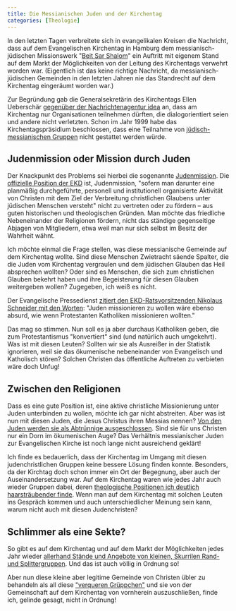 ```yaml
---
title: Die Messianischen Juden und der Kirchentag
categories: [Theologie]
---
```


In den letzten Tagen verbreitete sich in evangelikalen Kreisen die Nachricht, dass auf dem Evangelischen Kirchentag in Hamburg dem messianisch-jüdischen Missionswerk "[Beit Sar Shalom](http://www.beitsarshalom.org)" ein Auftritt mit eigenem Stand auf dem Markt der Möglichkeiten von der Leitung des Kirchentags verwehrt worden war. (Eigentlich ist das keine richtige Nachricht, da messianisch-jüdischen Gemeinden in den letzten Jahren nie das Standrecht auf dem Kirchentag eingeräumt worden war.)

Zur Begründung gab die Generalsekretärin des Kirchentags Ellen Ueberschär [gegenüber der Nachrichtenagentur idea](http://www.idea.de/detail/thema-des-tages/artikel/kirchentag-jesusglaeubige-juden-unerwuenscht.html) an, dass am Kirchentag nur Organisationen teilnehmen dürften, die dialogorientiert seien und andere nicht verletzten. Schon im Jahr 1999 habe das Kirchentagspräsidium beschlossen, dass eine Teilnahme von [jüdisch-messianischen Gruppen](http://de.wikipedia.org/wiki/Messianische_Juden) nicht gestattet werden würde.

## Judenmission oder Mission durch Juden

Der Knackpunkt des Problems sei hierbei die sogenannte [Judenmission](http://de.wikipedia.org/wiki/Judenmission). Die [offizielle Position der EKD](http://www.ekd.de/EKD-Texte/christen_juden_2000_c-j3.html) ist, Judenmission, "sofern man darunter eine planmäßig durchgeführte, personell und institutionell organisierte Aktivität von Christen mit dem Ziel der Verbreitung christlichen Glaubens unter jüdischen Menschen versteht" nicht zu vertreten oder zu fördern – aus guten historischen und theologischen Gründen. Man möchte das friedliche Nebeneinander der Religionen fördern, nicht das ständige gegenseitige Abjagen von Mitgliedern, etwa weil man nur sich selbst im Besitz der Wahrheit wähnt.

Ich möchte einmal die Frage stellen, was diese messianische Gemeinde auf dem Kirchentag wollte. Sind diese Menschen Zwietracht säende Spalter, die die Juden vom Kirchentag vergraulen und dem jüdischen Glauben das Heil absprechen wollten? Oder sind es Menschen, die sich zum christlichen Glauben bekehrt haben und ihre Begeisterung für diesen Glauben weitergeben wollen? Zugegeben, ich weiß es nicht.

Der Evangelische Pressedienst [zitiert den EKD-Ratsvorsitzenden Nikolaus Schneider mit den Worten](http://www.epd.de/zentralredaktion/epd-zentralredaktion/evangeliumsdienst-kritisiert-ausschluss-messianischer-juden-vo): "Juden missionieren zu wollen wäre ebenso absurd, wie wenn Protestanten Katholiken missionieren wollten."

Das mag so stimmen. Nun soll es ja aber durchaus Katholiken geben, die zum Protestantismus "konvertiert" sind (und natürlich auch umgekehrt). Was ist mit diesen Leuten? Sollten wir sie als Ausreißer in der Statistik ignorieren, weil sie das ökumenische nebeneinander von Evangelisch und Katholisch stören? Solchen Christen das öffentliche Auftreten zu verbieten wäre doch Unfug!

## Zwischen den Religionen

Dass es eine gute Position ist, eine aktive christliche Missionierung unter Juden unterbinden zu wollen, möchte ich gar nicht abstreiten. Aber was ist nun mit diesen Juden, die Jesus Christus ihren Messias nennen? [Von den Juden werden sie als Abtrünnige ausgeschlossen](http://www.ekd.de/ezw/Publikationen_2003.php). Sind sie für uns Christen nur ein Dorn im ökumenischen Auge? Das Verhältnis messianischer Juden zur Evangelischen Kirche ist noch lange nicht ausreichend geklärt!

Ich finde es bedauerlich, dass der Kirchentag im Umgang mit diesen judenchristlichen Gruppen keine bessere Lösung finden konnte. Besonders, da der Kirchtag doch schon immer ein Ort der Begegnung, aber auch der Auseinandersetzung war. Auf dem Kirchentag waren wie jedes Jahr auch wieder Gruppen dabei, deren [theologische Positionen ich deutlich haarsträubender finde](http://www.idea.de/detail/frei-kirchen/detail/theologin-bejaht-mehrere-liebesbeziehungen-gleichzeitig.html). Wenn man auf dem Kirchentag mit solchen Leuten ins Gespräch kommen und auch unterschiedlicher Meinung sein kann, warum nicht auch mit diesen Judenchristen?

## Schlimmer als eine Sekte?

So gibt es auf dem Kirchentag und auf dem Markt der Möglichkeiten jedes Jahr wieder [allerhand Stände und Angebote von kleinen, Skurrilen Rand- und Splittergruppen](http://www.ekd.de/ezw/Publikationen_informationen_sekten_auf_dem_kirchentag.php). Und das ist auch völlig in Ordnung so!

Aber nun diese kleine aber legitime Gemeinde von Christen übler zu behandeln als all diese ["verqueren Grüppchen"](http://www.ekd.de/ezw/Publikationen_informationen_sekten_auf_dem_kirchentag.php) und sie von der Gemeinschaft auf dem Kirchentag von vornherein auszuschließen, finde ich, gelinde gesagt, nicht in Ordnung!